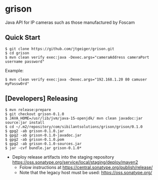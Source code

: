 # grison
Java API for IP cameras such as those manufactured by Foscam

## Quick Start

```
$ git clone https://github.com/jtgeiger/grison.git
$ cd grison
$ mvn clean verify exec:java -Dexec.args="cameraAddress cameraPort username password"
```

Example:

```
$ mvn clean verify exec:java -Dexec.args="192.168.1.20 80 camuser myPassw0rd"
```

## [Developers] Releasing

```
$ mvn release:prepare
$ git checkout grison-0.1.0
$ JAVA_HOME=/usr/lib/jvm/java-15-openjdk/ mvn clean javadoc:jar source:jar install
$ cd ~/.m2/repository/com/sibilantsolutions/grison/grison/0.1.0
$ gpg2 -ab grison-0.1.0.jar
$ gpg2 -ab grison-0.1.0-javadoc.jar
$ gpg2 -ab grison-0.1.0.pom
$ gpg2 -ab grison-0.1.0-sources.jar
$ jar -cvf bundle.jar grison-0.1.0*
```

- Deploy release artifacts into the staging repository https://oss.sonatype.org/service/local/staging/deploy/maven2
  - Folow instructions at https://central.sonatype.org/publish/release/
  - Note that the legacy host must be used: https://oss.sonatype.org/
